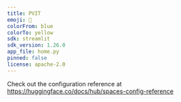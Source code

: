 ```yaml
---
title: PVIT
emoji: 🐢
colorFrom: blue
colorTo: yellow
sdk: streamlit
sdk_version: 1.26.0
app_file: home.py
pinned: false
license: apache-2.0
---
```


Check out the configuration reference at https://huggingface.co/docs/hub/spaces-config-reference
